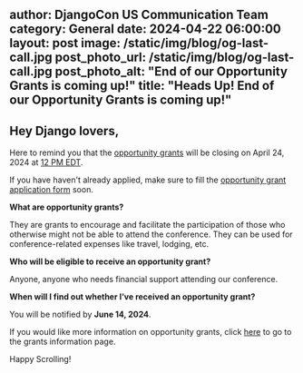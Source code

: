 author: DjangoCon US Communication Team
category: General
date: 2024-04-22 06:00:00
layout: post
image: /static/img/blog/og-last-call.jpg
post_photo_url: /static/img/blog/og-last-call.jpg
post_photo_alt: "End of our Opportunity Grants is coming up!"
title: "Heads Up! End of our Opportunity Grants is coming up!"
---

## Hey Django lovers, 

Here to remind you that the [opportunity grants](https://2024.djangocon.us/opportunity-grants/) will be closing on April 24, 2024 at [12 PM EDT](https://time.is/1200PM_24_Apr_2024_in_New_York?DjangoCon_US_2024_CFP_closes).

If you have haven't already applied, make sure to fill the [opportunity grant application form](https://forms.gle/Pi12J6vFQHq2CSAy5) soon.


**What are opportunity grants?**

They are grants to encourage and facilitate the participation of those who otherwise might not be able to attend the conference. They can be used for conference-related expenses like travel, lodging, etc.


**Who will be eligible to receive an opportunity grant?**

Anyone, anyone who needs financial support attending our conference.


**When will I find out whether I’ve received an opportunity grant?**

You will be notified by **June 14, 2024**.

If you would like more information on opportunity grants, click [here](https://2024.djangocon.us/opportunity-grants/) to go to the grants information page.

Happy Scrolling! 
